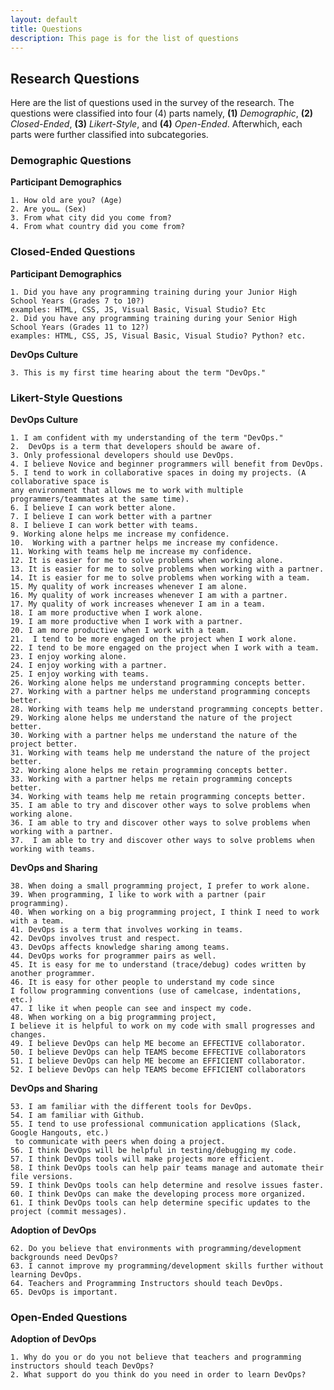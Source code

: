 ```yaml
---
layout: default
title: Questions 
description: This page is for the list of questions
---
```


## Research Questions

Here are the list of questions used in the survey of the research. The questions were classified into four (4) parts namely, **(1)** _Demographic_, **(2)** _Closed-Ended_, **(3)** _Likert-Style_, and **(4)** _Open-Ended_. Afterwhich, each parts were further classified into subcategories. 

### Demographic Questions

**Participant Demographics**

    1. How old are you? (Age)
    2. Are you… (Sex)
    3. From what city did you come from?
    4. From what country did you come from?

### Closed-Ended Questions

**Participant Demographics**

    1. Did you have any programming training during your Junior High School Years (Grades 7 to 10?) 
    examples: HTML, CSS, JS, Visual Basic, Visual Studio? Etc
    2. Did you have any programming training during your Senior High School Years (Grades 11 to 12?) 
    examples: HTML, CSS, JS, Visual Basic, Visual Studio? Python? etc.

**DevOps Culture**

    3. This is my first time hearing about the term "DevOps."

### Likert-Style Questions

**DevOps Culture**

    1. I am confident with my understanding of the term "DevOps."
    2.  DevOps is a term that developers should be aware of.
    3. Only professional developers should use DevOps.
    4. I believe Novice and beginner programmers will benefit from DevOps.
    5. I tend to work in collaborative spaces in doing my projects. (A collaborative space is 
    any environment that allows me to work with multiple programmers/teammates at the same time).
    6. I believe I can work better alone.
    7. I believe I can work better with a partner
    8. I believe I can work better with teams.
    9. Working alone helps me increase my confidence.
    10.  Working with a partner helps me increase my confidence.
    11. Working with teams help me increase my confidence.
    12. It is easier for me to solve problems when working alone.
    13. It is easier for me to solve problems when working with a partner.
    14. It is easier for me to solve problems when working with a team.
    15. My quality of work increases whenever I am alone.
    16. My quality of work increases whenever I am with a partner.
    17. My quality of work increases whenever I am in a team.
    18. I am more productive when I work alone.
    19. I am more productive when I work with a partner.
    20. I am more productive when I work with a team.
    21.  I tend to be more engaged on the project when I work alone.
    22. I tend to be more engaged on the project when I work with a team.
    23. I enjoy working alone.
    24. I enjoy working with a partner.
    25. I enjoy working with teams.
    26. Working alone helps me understand programming concepts better.
    27. Working with a partner helps me understand programming concepts better.
    28. Working with teams help me understand programming concepts better.
    29. Working alone helps me understand the nature of the project better.
    30. Working with a partner helps me understand the nature of the project better.
    31. Working with teams help me understand the nature of the project better.
    32. Working alone helps me retain programming concepts better.
    33. Working with a partner helps me retain programming concepts better.
    34. Working with teams help me retain programming concepts better.
    35. I am able to try and discover other ways to solve problems when working alone.
    36. I am able to try and discover other ways to solve problems when working with a partner.
    37.  I am able to try and discover other ways to solve problems when working with teams.

**DevOps and Sharing**

    38. When doing a small programming project, I prefer to work alone.
    39. When programming, I like to work with a partner (pair programming).
    40. When working on a big programming project, I think I need to work with a team.
    41. DevOps is a term that involves working in teams.
    42. DevOps involves trust and respect.
    43. DevOps affects knowledge sharing among teams.
    44. DevOps works for programmer pairs as well.
    45. It is easy for me to understand (trace/debug) codes written by another programmer.
    46. It is easy for other people to understand my code since 
    I follow programming conventions (use of camelcase, indentations, etc.)
    47. I like it when people can see and inspect my code.
    48. When working on a big programming project, 
    I believe it is helpful to work on my code with small progresses and changes.
    49. I believe DevOps can help ME become an EFFECTIVE collaborator.
    50. I believe DevOps can help TEAMS become EFFECTIVE collaborators
    51. I believe DevOps can help ME become an EFFICIENT collaborator.
    52. I believe DevOps can help TEAMS become EFFICIENT collaborators

**DevOps and Sharing**

    53. I am familiar with the different tools for DevOps.
    54. I am familiar with Github.
    55. I tend to use professional communication applications (Slack, Google Hangouts, etc.)
     to communicate with peers when doing a project.
    56. I think DevOps will be helpful in testing/debugging my code.
    57. I think DevOps tools will make projects more efficient.
    58. I think DevOps tools can help pair teams manage and automate their file versions.
    59. I think DevOps tools can help determine and resolve issues faster.
    60. I think DevOps can make the developing process more organized.
    61. I think DevOps tools can help determine specific updates to the project (commit messages).

**Adoption of DevOps**

    62. Do you believe that environments with programming/development backgrounds need DevOps?
    63. I cannot improve my programming/development skills further without learning DevOps.
    64. Teachers and Programming Instructors should teach DevOps.
    65. DevOps is important.

### Open-Ended Questions

**Adoption of DevOps**

    1. Why do you or do you not believe that teachers and programming instructors should teach DevOps?
    2. What support do you think do you need in order to learn DevOps?
